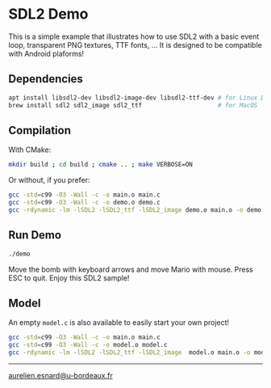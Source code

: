 # SDL2 Demo

This is a simple example that illustrates how to use SDL2 with a basic event
loop, transparent PNG textures, TTF fonts, ... It is designed to be compatible
with Android plaforms!

## Dependencies

```bash
apt install libsdl2-dev libsdl2-image-dev libsdl2-ttf-dev # for Linux Debian/Ubuntu
brew install sdl2 sdl2_image sdl2_ttf                     # for MacOS
```

## Compilation

With CMake:

```bash
mkdir build ; cd build ; cmake .. ; make VERBOSE=ON
```

Or without, if you prefer:

```bash
gcc -std=c99 -O3 -Wall -c -o main.o main.c
gcc -std=c99 -O3 -Wall -c -o demo.o demo.c
gcc -rdynamic -lm -lSDL2 -lSDL2_ttf -lSDL2_image demo.o main.o -o demo
```

## Run Demo

```bash
./demo
```

Move the bomb with keyboard arrows and move Mario with mouse. Press ESC to quit.
Enjoy this SDL2 sample!

## Model

An empty `model.c` is also available to easily start your own project!

```bash
gcc -std=c99 -O3 -Wall -c -o main.o main.c
gcc -std=c99 -O3 -Wall -c -o model.o model.c
gcc -rdynamic -lm -lSDL2 -lSDL2_ttf -lSDL2_image  model.o main.o -o model
```

---
<aurelien.esnard@u-bordeaux.fr>
